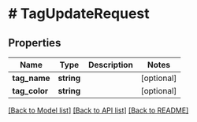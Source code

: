# # TagUpdateRequest

## Properties

Name | Type | Description | Notes
------------ | ------------- | ------------- | -------------
**tag_name** | **string** |  | [optional]
**tag_color** | **string** |  | [optional]

[[Back to Model list]](../../README.md#models) [[Back to API list]](../../README.md#endpoints) [[Back to README]](../../README.md)
